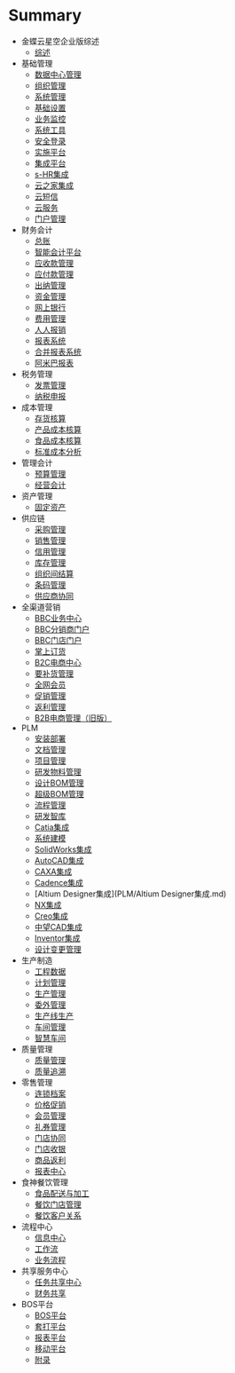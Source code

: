 # Summary

* 金蝶云星空企业版综述
    * [综述](金蝶云星空企业版综述/综述.md)
* 基础管理
    * [数据中心管理](基础管理/数据中心管理.md)
    * [组织管理](基础管理/组织管理.md)
    * [系统管理](基础管理/系统管理.md)
    * [基础设置](基础管理/基础设置.md)
    * [业务监控](基础管理/业务监控.md)
    * [系统工具](基础管理/系统工具.md)
    * [安全登录](基础管理/安全登录.md)
    * [实施平台](基础管理/实施平台.md)
    * [集成平台](基础管理/集成平台.md)
    * [s-HR集成](基础管理/s-HR集成.md)
    * [云之家集成](基础管理/云之家集成.md)
    * [云短信](基础管理/云短信.md)
    * [云服务](基础管理/云服务.md)
    * [门户管理](基础管理/门户管理.md)
* 财务会计
    * [总账](财务会计/总账.md)
    * [智能会计平台](财务会计/智能会计平台.md)
    * [应收款管理](财务会计/应收款管理.md)
    * [应付款管理](财务会计/应付款管理.md)
    * [出纳管理](财务会计/出纳管理.md)
    * [资金管理](财务会计/资金管理.md)
    * [网上银行](财务会计/网上银行.md)
    * [费用管理](财务会计/费用管理.md)
    * [人人报销](财务会计/人人报销.md)
    * [报表系统](财务会计/报表系统.md)
    * [合并报表系统](财务会计/合并报表系统.md)
    * [阿米巴报表](财务会计/阿米巴报表.md)
* 税务管理
    * [发票管理](税务管理/发票管理.md)
    * [纳税申报](税务管理/纳税申报.md)
* 成本管理
    * [存货核算](成本管理/存货核算.md)
    * [产品成本核算](成本管理/产品成本核算.md)
    * [食品成本核算](成本管理/食品成本核算.md)
    * [标准成本分析](成本管理/标准成本分析.md)
* 管理会计
    * [预算管理](管理会计/预算管理.md)
    * [经营会计](管理会计/经营会计.md)
* 资产管理
    * [固定资产](资产管理/固定资产.md)
* 供应链
    * [采购管理](供应链/采购管理.md)
    * [销售管理](供应链/销售管理.md)
    * [信用管理](供应链/信用管理.md)
    * [库存管理](供应链/库存管理.md)
    * [组织间结算](供应链/组织间结算.md)
    * [条码管理](供应链/条码管理.md)
    * [供应商协同](供应链/供应商协同.md)
* 全渠道营销
    * [BBC业务中心](全渠道营销/BBC业务中心.md)
    * [BBC分销商门户](全渠道营销/BBC分销商门户.md)
    * [BBC门店门户](全渠道营销/BBC门店门户.md)
    * [掌上订货](全渠道营销/掌上订货.md)
    * [B2C电商中心](全渠道营销/B2C电商中心.md)
    * [要补货管理](全渠道营销/要补货管理.md)
    * [全网会员](全渠道营销/全网会员.md)
    * [促销管理](全渠道营销/促销管理.md)
    * [返利管理](全渠道营销/返利管理.md)
    * [B2B电商管理（旧版）](全渠道营销/B2B电商管理（旧版）.md)
* PLM
    * [安装部署](PLM/安装部署.md)
    * [文档管理](PLM/文档管理.md)
    * [项目管理](PLM/项目管理.md)
    * [研发物料管理](PLM/研发物料管理.md)
    * [设计BOM管理](PLM/设计BOM管理.md)
    * [超级BOM管理](PLM/超级BOM管理.md)
    * [流程管理](PLM/流程管理.md)
    * [研发智库](PLM/研发智库.md)
    * [Catia集成](PLM/Catia集成.md)
    * [系统建模](PLM/系统建模.md)
    * [SolidWorks集成](PLM/SolidWorks集成.md)
    * [AutoCAD集成](PLM/AutoCAD集成.md)
    * [CAXA集成](PLM/CAXA集成.md)
    * [Cadence集成](PLM/Cadence集成.md)
    * [Altium Designer集成](PLM/Altium Designer集成.md)
    * [NX集成](PLM/NX集成.md)
    * [Creo集成](PLM/Creo集成.md)
    * [中望CAD集成](PLM/中望CAD集成.md)
    * [Inventor集成](PLM/Inventor集成.md)
    * [设计变更管理](PLM/设计变更管理.md)
* 生产制造
    * [工程数据](生产制造/工程数据.md)
    * [计划管理](生产制造/计划管理.md)
    * [生产管理](生产制造/生产管理.md)
    * [委外管理](生产制造/委外管理.md)
    * [生产线生产](生产制造/生产线生产.md)
    * [车间管理](生产制造/车间管理.md)
    * [智慧车间](生产制造/智慧车间.md)
* 质量管理
    * [质量管理](质量管理/质量管理.md)
    * [质量追溯](质量管理/质量追溯.md)
* 零售管理
    * [连锁档案](零售管理/连锁档案.md)
    * [价格促销](零售管理/价格促销.md)
    * [会员管理](零售管理/会员管理.md)
    * [礼券管理](零售管理/礼券管理.md)
    * [门店协同](零售管理/门店协同.md)
    * [门店收银](零售管理/门店收银.md)
    * [商品返利](零售管理/商品返利.md)
    * [报表中心](零售管理/报表中心.md)
* 食神餐饮管理
    * [食品配送与加工](食神餐饮管理/食品配送与加工.md)
    * [餐饮门店管理](食神餐饮管理/餐饮门店管理.md)
    * [餐饮客户关系](食神餐饮管理/餐饮客户关系.md)
* 流程中心
    * [信息中心](流程中心/信息中心.md)
    * [工作流](流程中心/工作流.md)
    * [业务流程](流程中心/业务流程.md)
* 共享服务中心
    * [任务共享中心](共享服务中心/任务共享中心.md)
    * [财务共享](共享服务中心/财务共享.md)
* BOS平台
    * [BOS平台](BOS平台/BOS平台.md)
    * [套打平台](BOS平台/套打平台.md)
    * [报表平台](BOS平台/报表平台.md)
    * [移动平台](BOS平台/移动平台.md)
    * [附录](BOS平台/附录.md)
